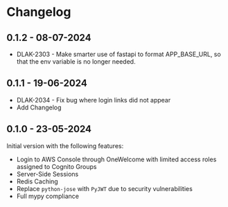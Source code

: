 # Changelog

## 0.1.2 - 08-07-2024

- DLAK-2303 - Make smarter use of fastapi to format APP_BASE_URL, so that the 
  env variable is no longer needed.

## 0.1.1 - 19-06-2024

- DLAK-2034 - Fix bug where login links did not appear
- Add Changelog

## 0.1.0 - 23-05-2024

Initial version with the following features:
- Login to AWS Console through OneWelcome with limited access roles assigned 
  to Cognito Groups 
- Server-Side Sessions
- Redis Caching
- Replace `python-jose` with `PyJWT` due to security vulnerabilities
- Full mypy compliance
